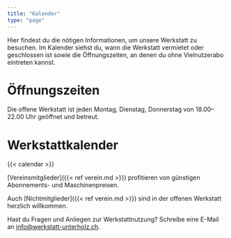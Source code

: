 ```yaml
---
title: "Kalender"
type: "page"
---
```


Hier findest du die nötigen Informationen, um unsere Werkstatt zu besuchen.
Im Kalender siehst du, wann die Werkstatt vermietet oder geschlossen ist sowie die Öffnungszeiten,
an denen du ohne Vielnutzerabo eintreten kannst.

# Öffnungszeiten

Die offene Werkstatt ist jeden Montag, Dienstag, Donnerstag von 18.00–22.00 Uhr geöffnet und betreut.

# Werkstattkalender

{{< calendar >}}

[Vereinsmitglieder]({{< ref verein.md >}}) profitieren von günstigen Abonnements- und Maschinenpreisen.

Auch [Nichtmitglieder]({{< ref verein.md >}}) sind in der offenen Werkstatt herzlich willkommen.

Hast du Fragen und Anliegen zur Werkstattnutzung? Schreibe eine E-Mail an info@werkstatt-unterholz.ch.
